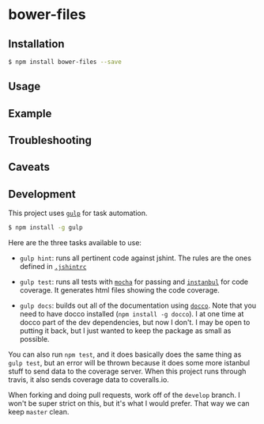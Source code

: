 # bower-files



## Installation

```bash
$ npm install bower-files --save
```

## Usage



## Example

<!--
│
└
├
─
-->



## Troubleshooting



## Caveats



## Development

This project uses [`gulp`](http://gulpjs.com/) for task automation.

```bash
$ npm install -g gulp
```

Here are the three tasks available to use:

* `gulp hint`: runs all pertinent code against jshint. The rules are the ones
defined in [`.jshintrc`](.jshintrc)

* `gulp test`: runs all tests with
[`mocha`](http://visionmedia.github.io/mocha/) for passing and
[`instanbul`](http://gotwarlost.github.io/istanbul/) for code coverage. It
generates html files showing the code coverage.

* `gulp docs`: builds out all of the documentation using
[`docco`](http://jashkenas.github.io/docco/). Note that you need to have docco
installed (`npm install -g docco`). I at one time at docco part of the dev
dependencies, but now I don't. I may be open to putting it back, but I just
wanted to keep the package as small as possible.

You can also run `npm test`, and it does basically does the same thing as
`gulp test`, but an error will be thrown because it does some more istanbul
stuff to send data to the coverage server. When this project runs through
travis, it also sends coverage data to coveralls.io.

When forking and doing pull requests, work off of the `develop` branch. I won't
be super strict on this, but it's what I would prefer. That way we can keep
`master` clean.
